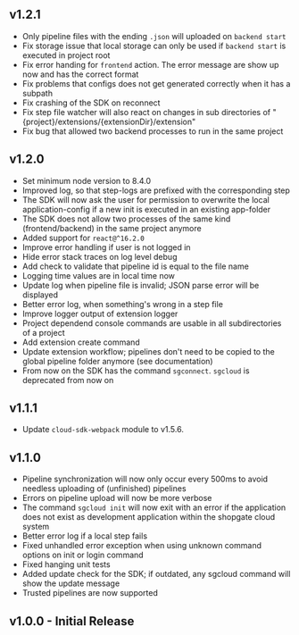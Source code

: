 ## v1.2.1
* Only pipeline files with the ending `.json` will uploaded on `backend start`
* Fix storage issue that local storage can only be used if `backend start` is executed in project root
* Fix error handing for `frontend` action. The error message are show up now and has the correct format
* Fix problems that configs does not get generated correctly when it has a subpath
* Fix crashing of the SDK on reconnect
* Fix step file watcher will also react on changes in sub directories of "{project}/extensions/{extensionDir}/extension"
* Fix bug that allowed two backend processes to run in the same project

## v1.2.0
* Set minimum node version to 8.4.0
* Improved log, so that step-logs are prefixed with the corresponding step
* The SDK will now ask the user for permission to overwrite the local application-config if a new init is executed in an existing app-folder
* The SDK does not allow two processes of the same kind (frontend/backend) in the same project anymore
* Added support for `react@^16.2.0`
* Improve error handling if user is not logged in
* Hide error stack traces on log level debug
* Add check to validate that pipeline id is equal to the file name
* Logging time values are in local time now
* Update log when pipeline file is invalid; JSON parse error will be displayed
* Better error log, when something's wrong in a step file
* Improve logger output of extension logger
* Project dependend console commands are usable in all subdirectories of a project
* Add extension create command
* Update extension workflow; pipelines don't need to be copied to the global pipeline folder anymore (see documentation)
* From now on the SDK has the command `sgconnect`. `sgcloud` is deprecated from now on

## v1.1.1
* Update `cloud-sdk-webpack` module to v1.5.6.

## v1.1.0
* Pipeline synchronization will now only occur every 500ms to avoid needless uploading of (unfinished) pipelines
* Errors on pipeline upload will now be more verbose
* The command `sgcloud init` will now exit with an error if the application does not exist as development application within the shopgate cloud system
* Better error log if a local step fails
* Fixed unhandled error exception when using unknown command options on init or login command
* Fixed hanging unit tests
* Added update check for the SDK; if outdated, any sgcloud command will show the update message
* Trusted pipelines are now supported

## v1.0.0 - Initial Release
